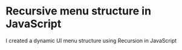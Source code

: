 # Recursive menu structure in JavaScript

I created a dynamic UI menu structure using Recursion in JavaScript
